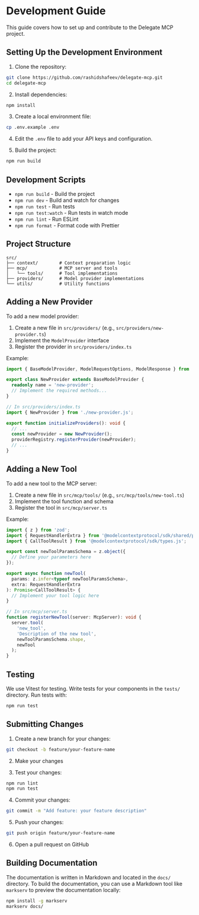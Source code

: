 # Development Guide

This guide covers how to set up and contribute to the Delegate MCP project.

## Setting Up the Development Environment

1. Clone the repository:

```bash
git clone https://github.com/rashidshafeev/delegate-mcp.git
cd delegate-mcp
```

2. Install dependencies:

```bash
npm install
```

3. Create a local environment file:

```bash
cp .env.example .env
```

4. Edit the `.env` file to add your API keys and configuration.

5. Build the project:

```bash
npm run build
```

## Development Scripts

- `npm run build` - Build the project
- `npm run dev` - Build and watch for changes
- `npm run test` - Run tests
- `npm run test:watch` - Run tests in watch mode
- `npm run lint` - Run ESLint
- `npm run format` - Format code with Prettier

## Project Structure

```
src/
├── context/        # Context preparation logic
├── mcp/            # MCP server and tools
│   └── tools/      # Tool implementations
├── providers/      # Model provider implementations
└── utils/          # Utility functions
```

## Adding a New Provider

To add a new model provider:

1. Create a new file in `src/providers/` (e.g., `src/providers/new-provider.ts`)
2. Implement the `ModelProvider` interface
3. Register the provider in `src/providers/index.ts`

Example:

```typescript
import { BaseModelProvider, ModelRequestOptions, ModelResponse } from './base.js';

export class NewProvider extends BaseModelProvider {
  readonly name = 'new-provider';
  // Implement the required methods...
}

// In src/providers/index.ts
import { NewProvider } from './new-provider.js';

export function initializeProviders(): void {
  // ...
  const newProvider = new NewProvider();
  providerRegistry.registerProvider(newProvider);
  // ...
}
```

## Adding a New Tool

To add a new tool to the MCP server:

1. Create a new file in `src/mcp/tools/` (e.g., `src/mcp/tools/new-tool.ts`)
2. Implement the tool function and schema
3. Register the tool in `src/mcp/server.ts`

Example:

```typescript
import { z } from 'zod';
import { RequestHandlerExtra } from '@modelcontextprotocol/sdk/shared/protocol.js';
import { CallToolResult } from '@modelcontextprotocol/sdk/types.js';

export const newToolParamsSchema = z.object({
  // Define your parameters here
});

export async function newTool(
  params: z.infer<typeof newToolParamsSchema>,
  extra: RequestHandlerExtra
): Promise<CallToolResult> {
  // Implement your tool logic here
}

// In src/mcp/server.ts
function registerNewTool(server: McpServer): void {
  server.tool(
    'new_tool',
    'Description of the new tool',
    newToolParamsSchema.shape,
    newTool
  );
}
```

## Testing

We use Vitest for testing. Write tests for your components in the `tests/` directory. Run tests with:

```bash
npm run test
```

## Submitting Changes

1. Create a new branch for your changes:

```bash
git checkout -b feature/your-feature-name
```

2. Make your changes

3. Test your changes:

```bash
npm run lint
npm run test
```

4. Commit your changes:

```bash
git commit -m "Add feature: your feature description"
```

5. Push your changes:

```bash
git push origin feature/your-feature-name
```

6. Open a pull request on GitHub

## Building Documentation

The documentation is written in Markdown and located in the `docs/` directory. To build the documentation, you can use a Markdown tool like `markserv` to preview the documentation locally:

```bash
npm install -g markserv
markserv docs/
```
